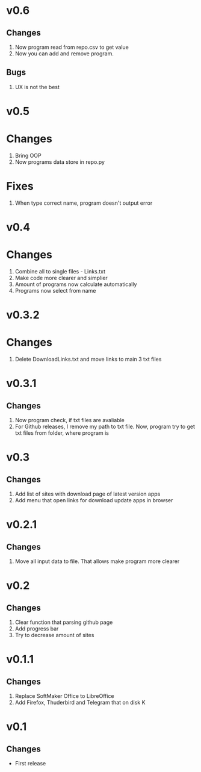 # v0.6
## Changes
1. Now program read from repo.csv to get value
2. Now you can add and remove program.
## Bugs
1. UX is not the best

# v0.5
# Changes
1. Bring OOP
2. Now programs data store in repo.py
# Fixes
1. When type correct name, program doesn't output error

# v0.4
# Changes
1. Combine all to single files - Links.txt
2. Make code more clearer and simplier
3. Amount of programs now calculate automatically
4. Programs now select from name

# v0.3.2
# Changes
1. Delete DownloadLinks.txt and move links to main 3 txt files

# v0.3.1
## Changes
1. Now program check, if txt files are avaliable
2. For Github releases, I remove my path to txt file. Now, program try to get txt files from folder, where program is

# v0.3
## Changes
1. Add list of sites with download page of latest version apps
2. Add menu that open links for download update apps in browser

# v0.2.1
## Changes
1. Move all input data to file. That allows make program more clearer

# v0.2
## Changes
1. Clear function that parsing github page
2. Add progress bar
3. Try to decrease amount of sites

# v0.1.1
## Changes
1. Replace SoftMaker Office to LibreOffice
2. Add Firefox, Thuderbird and Telegram that on disk K

# v0.1
## Changes
- First release
